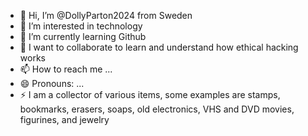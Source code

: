 - 👋 Hi, I’m @DollyParton2024 from Sweden
- 👀 I’m interested in technology 
- 🌱 I’m currently learning Github
- 💞️ I want to collaborate to learn and understand how ethical hacking works
- 📫 How to reach me ...
- 😄 Pronouns: ...
- ⚡ I am a collector of various items, some examples are stamps, bookmarks, erasers, soaps, old electronics, VHS and DVD movies, figurines, and jewelry

<!---
DollyParton2024/DollyParton2024 is a ✨ special ✨ repository because its `README.md` (this file) appears on your GitHub profile.
You can click the Preview link to take a look at your changes.
--->
